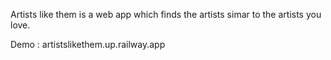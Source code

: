 Artists like them is a web app which finds the artists simar to the artists you love.

Demo : artistslikethem.up.railway.app
